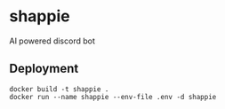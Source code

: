 # shappie
AI powered discord bot


## Deployment
```shell
docker build -t shappie .
docker run --name shappie --env-file .env -d shappie
```
